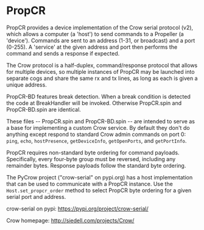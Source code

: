 # PropCR

  PropCR provides a device implementation of the Crow serial protocol (v2), which
allows a computer (a 'host') to send commands to a Propeller (a 'device'). Commands
are sent to an address (1-31, or broadcast) and a port (0-255). A 'service' at the
given address and port then performs the command and sends a response if expected.

  The Crow protocol is a half-duplex, command/response protocol that allows for
multiple devices, so multiple instances of PropCR may be launched into separate cogs
and share the same rx and tx lines, as long as each is given a unique address.

  PropCR-BD features break detection. When a break condition is detected the code at
BreakHandler will be invoked. Otherwise PropCR.spin and PropCR-BD.spin are identical.

  These files -- PropCR.spin and PropCR-BD.spin -- are intended to serve as a base for
implementing a custom Crow service. By default they don't do anything except respond to
standard Crow admin commands on port 0: `ping`, `echo`, `hostPresence`, `getDeviceInfo`,
`getOpenPorts`, and `getPortInfo`.

  PropCR requires non-standard byte ordering for command payloads. Specifically, every
four-byte group must be reversed, including any remainder bytes. Response payloads
follow the standard byte ordering.

  The PyCrow project ("crow-serial" on pypi.org) has a host implementation that can be
used to communicate with a PropCR instance. Use the `Host.set_propcr_order` method to select
PropCR byte ordering for a given serial port and address.

crow-serial on pypi: https://pypi.org/project/crow-serial/

Crow homepage: http://siedell.com/projects/Crow/

